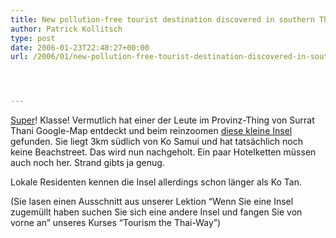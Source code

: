 ```yaml
---
title: New pollution-free tourist destination discovered in southern Thailand
author: Patrick Kollitsch
type: post
date: 2006-01-23T22:48:27+00:00
url: /2006/01/new-pollution-free-tourist-destination-discovered-in-southern-thailand/




---
```

[Super][1]! Klasse! Vermutlich hat einer der Leute im Provinz-Thing von Surrat Thani Google-Map entdeckt und beim reinzoomen [diese kleine Insel][2] gefunden. Sie liegt 3km s&uuml;dlich von Ko Samui und hat tats&auml;chlich noch keine Beachstreet. Das wird nun nachgeholt. Ein paar Hotelketten m&uuml;ssen auch noch her. Strand gibts ja genug.

Lokale Residenten kennen die Insel allerdings schon l&auml;nger als Ko Tan.

(Sie lasen einen Ausschnitt aus unserer Lektion &#8220;Wenn Sie eine Insel zugem&uuml;llt haben suchen Sie sich eine andere Insel und fangen Sie von vorne an&#8221; unseres Kurses &#8220;Tourism the Thai-Way&#8221;)

 [1]: http://etna.mcot.net/query.php?nid=6110
 [2]: http://maps.google.com/?ll=9.37116,99.94606&spn=0.058602,0.055618&t=k